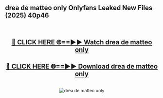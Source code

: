 <h2>drea de matteo only Onlyfans Leaked New Files (2025) 40p46</h2>
<br>
<div align="center">
<h2><a href="https://mediafiles.top/drea_de_matteo_only&ref=git" rel="nofollow">🔴 CLICK HERE 🌐==►► Watch drea de matteo only</a></h2>
<h2><a href="https://mediafiles.top/drea_de_matteo_only&ref=git" rel="nofollow">🔴 CLICK HERE 🌐==►► Download drea de matteo only</a></h2>
<br>
<a href="https://mediafiles.top/drea_de_matteo_only&ref=git" rel="nofollow" data-target="animated-image.originalLink"><img src="https://i.ibb.co.com/xMMVF88/686577567.gif" alt="drea de matteo only" style="max-width: 100%; display: inline-block;" data-target="animated-image.originalImage"></a>
</div>
<br>
<br>